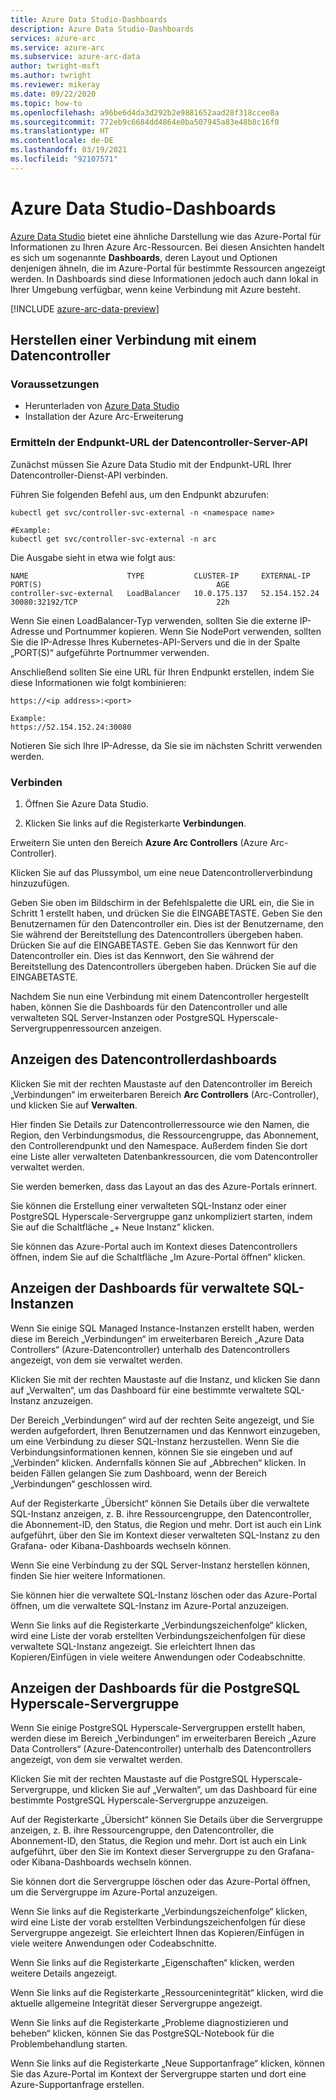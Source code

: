 ```yaml
---
title: Azure Data Studio-Dashboards
description: Azure Data Studio-Dashboards
services: azure-arc
ms.service: azure-arc
ms.subservice: azure-arc-data
author: twright-msft
ms.author: twright
ms.reviewer: mikeray
ms.date: 09/22/2020
ms.topic: how-to
ms.openlocfilehash: a96be6d4da3d292b2e9881652aad28f318ccee8a
ms.sourcegitcommit: 772eb9c6684dd4864e0ba507945a83e48b8c16f0
ms.translationtype: HT
ms.contentlocale: de-DE
ms.lasthandoff: 03/19/2021
ms.locfileid: "92107571"
---
```

# <a name="azure-data-studio-dashboards"></a>Azure Data Studio-Dashboards

[Azure Data Studio](/sql/azure-data-studio/what-is) bietet eine ähnliche Darstellung wie das Azure-Portal für Informationen zu Ihren Azure Arc-Ressourcen.  Bei diesen Ansichten handelt es sich um sogenannte **Dashboards**, deren Layout und Optionen denjenigen ähneln, die im Azure-Portal für bestimmte Ressourcen angezeigt werden. In Dashboards sind diese Informationen jedoch auch dann lokal in Ihrer Umgebung verfügbar, wenn keine Verbindung mit Azure besteht.

[!INCLUDE [azure-arc-data-preview](../../../includes/azure-arc-data-preview.md)]

## <a name="connecting-to-a-data-controller"></a>Herstellen einer Verbindung mit einem Datencontroller

### <a name="prerequisites"></a>Voraussetzungen

- Herunterladen von [Azure Data Studio](/sql/azure-data-studio/download-azure-data-studio)
- Installation der Azure Arc-Erweiterung

### <a name="determine-the-data-controller-server-api-endpoint-url"></a>Ermitteln der Endpunkt-URL der Datencontroller-Server-API

Zunächst müssen Sie Azure Data Studio mit der Endpunkt-URL Ihrer Datencontroller-Dienst-API verbinden.

Führen Sie folgenden Befehl aus, um den Endpunkt abzurufen:

```console
kubectl get svc/controller-svc-external -n <namespace name>

#Example:
kubectl get svc/controller-svc-external -n arc
```

Die Ausgabe sieht in etwa wie folgt aus:

```console
NAME                      TYPE           CLUSTER-IP     EXTERNAL-IP      PORT(S)                                       AGE
controller-svc-external   LoadBalancer   10.0.175.137   52.154.152.24    30080:32192/TCP                               22h
```

Wenn Sie einen LoadBalancer-Typ verwenden, sollten Sie die externe IP-Adresse und Portnummer kopieren. Wenn Sie NodePort verwenden, sollten Sie die IP-Adresse Ihres Kubernetes-API-Servers und die in der Spalte „PORT(S)“ aufgeführte Portnummer verwenden.

Anschließend sollten Sie eine URL für Ihren Endpunkt erstellen, indem Sie diese Informationen wie folgt kombinieren:

```console
https://<ip address>:<port>

Example:
https://52.154.152.24:30080
```

Notieren Sie sich Ihre IP-Adresse, da Sie sie im nächsten Schritt verwenden werden.

### <a name="connect"></a>Verbinden

1. Öffnen Sie Azure Data Studio.

1. Klicken Sie links auf die Registerkarte **Verbindungen**.

Erweitern Sie unten den Bereich **Azure Arc Controllers** (Azure Arc-Controller).

Klicken Sie auf das Plussymbol, um eine neue Datencontrollerverbindung hinzuzufügen.

Geben Sie oben im Bildschirm in der Befehlspalette die URL ein, die Sie in Schritt 1 erstellt haben, und drücken Sie die EINGABETASTE.
Geben Sie den Benutzernamen für den Datencontroller ein.  Dies ist der Benutzername, den Sie während der Bereitstellung des Datencontrollers übergeben haben.  Drücken Sie auf die EINGABETASTE.
Geben Sie das Kennwort für den Datencontroller ein.  Dies ist das Kennwort, den Sie während der Bereitstellung des Datencontrollers übergeben haben. Drücken Sie auf die EINGABETASTE.

Nachdem Sie nun eine Verbindung mit einem Datencontroller hergestellt haben, können Sie die Dashboards für den Datencontroller und alle verwalteten SQL Server-Instanzen oder PostgreSQL Hyperscale-Servergruppenressourcen anzeigen.

## <a name="view-the-data-controller-dashboard"></a>Anzeigen des Datencontrollerdashboards

Klicken Sie mit der rechten Maustaste auf den Datencontroller im Bereich „Verbindungen“ im erweiterbaren Bereich **Arc Controllers** (Arc-Controller), und klicken Sie auf **Verwalten**.

Hier finden Sie Details zur Datencontrollerressource wie den Namen, die Region, den Verbindungsmodus, die Ressourcengruppe, das Abonnement, den Controllerendpunkt und den Namespace.  Außerdem finden Sie dort eine Liste aller verwalteten Datenbankressourcen, die vom Datencontroller verwaltet werden.

Sie werden bemerken, dass das Layout an das des Azure-Portals erinnert.

Sie können die Erstellung einer verwalteten SQL-Instanz oder einer PostgreSQL Hyperscale-Servergruppe ganz unkompliziert starten, indem Sie auf die Schaltfläche „+ Neue Instanz“ klicken.

Sie können das Azure-Portal auch im Kontext dieses Datencontrollers öffnen, indem Sie auf die Schaltfläche „Im Azure-Portal öffnen“ klicken.

## <a name="view-the-sql-managed-instance-dashboards"></a>Anzeigen der Dashboards für verwaltete SQL-Instanzen

Wenn Sie einige SQL Managed Instance-Instanzen erstellt haben, werden diese im Bereich „Verbindungen“ im erweiterbaren Bereich „Azure Data Controllers“ (Azure-Datencontroller) unterhalb des Datencontrollers angezeigt, von dem sie verwaltet werden.

Klicken Sie mit der rechten Maustaste auf die Instanz, und klicken Sie dann auf „Verwalten“, um das Dashboard für eine bestimmte verwaltete SQL-Instanz anzuzeigen.

Der Bereich „Verbindungen“ wird auf der rechten Seite angezeigt, und Sie werden aufgefordert, Ihren Benutzernamen und das Kennwort einzugeben, um eine Verbindung zu dieser SQL-Instanz herzustellen. Wenn Sie die Verbindungsinformationen kennen, können Sie sie eingeben und auf „Verbinden“ klicken.  Andernfalls können Sie auf „Abbrechen“ klicken.  In beiden Fällen gelangen Sie zum Dashboard, wenn der Bereich „Verbindungen“ geschlossen wird.

Auf der Registerkarte „Übersicht“ können Sie Details über die verwaltete SQL-Instanz anzeigen, z. B. ihre Ressourcengruppe, den Datencontroller, die Abonnement-ID, den Status, die Region und mehr.  Dort ist auch ein Link aufgeführt, über den Sie im Kontext dieser verwalteten SQL-Instanz zu den Grafana- oder Kibana-Dashboards wechseln können.

Wenn Sie eine Verbindung zu der SQL Server-Instanz herstellen können, finden Sie hier weitere Informationen.

Sie können hier die verwaltete SQL-Instanz löschen oder das Azure-Portal öffnen, um die verwaltete SQL-Instanz im Azure-Portal anzuzeigen.

Wenn Sie links auf die Registerkarte „Verbindungszeichenfolge“ klicken, wird eine Liste der vorab erstellten Verbindungszeichenfolgen für diese verwaltete SQL-Instanz angezeigt. Sie erleichtert Ihnen das Kopieren/Einfügen in viele weitere Anwendungen oder Codeabschnitte.

## <a name="view-the-postgresql-hyperscale-server-group-dashboards"></a>Anzeigen der Dashboards für die PostgreSQL Hyperscale-Servergruppe

Wenn Sie einige PostgreSQL Hyperscale-Servergruppen erstellt haben, werden diese im Bereich „Verbindungen“ im erweiterbaren Bereich „Azure Data Controllers“ (Azure-Datencontroller) unterhalb des Datencontrollers angezeigt, von dem sie verwaltet werden.

Klicken Sie mit der rechten Maustaste auf die PostgreSQL Hyperscale-Servergruppe, und klicken Sie auf „Verwalten“, um das Dashboard für eine bestimmte PostgreSQL Hyperscale-Servergruppe anzuzeigen.

Auf der Registerkarte „Übersicht“ können Sie Details über die Servergruppe anzeigen, z. B. ihre Ressourcengruppe, den Datencontroller, die Abonnement-ID, den Status, die Region und mehr.  Dort ist auch ein Link aufgeführt, über den Sie im Kontext dieser Servergruppe zu den Grafana- oder Kibana-Dashboards wechseln können.

Sie können dort die Servergruppe löschen oder das Azure-Portal öffnen, um die Servergruppe im Azure-Portal anzuzeigen.

Wenn Sie links auf die Registerkarte „Verbindungszeichenfolge“ klicken, wird eine Liste der vorab erstellten Verbindungszeichenfolgen für diese Servergruppe angezeigt. Sie erleichtert Ihnen das Kopieren/Einfügen in viele weitere Anwendungen oder Codeabschnitte.

Wenn Sie links auf die Registerkarte „Eigenschaften“ klicken, werden weitere Details angezeigt.

Wenn Sie links auf die Registerkarte „Ressourcenintegrität“ klicken, wird die aktuelle allgemeine Integrität dieser Servergruppe angezeigt.

Wenn Sie links auf die Registerkarte „Probleme diagnostizieren und beheben“ klicken, können Sie das PostgreSQL-Notebook für die Problembehandlung starten.

Wenn Sie links auf die Registerkarte „Neue Supportanfrage“ klicken, können Sie das Azure-Portal im Kontext der Servergruppe starten und dort eine Azure-Supportanfrage erstellen.